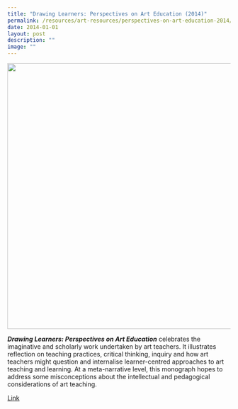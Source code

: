 ```yaml
---
title: "Drawing Learners: Perspectives on Art Education (2014)"
permalink: /resources/art-resources/perspectives-on-art-education-2014/
date: 2014-01-01
layout: post
description: ""
image: ""
---
```

<img src="/images/762e4f13du7428.png" 
         style="width:600px"
	/>


**_Drawing Learners: Perspectives on Art Education_** celebrates the imaginative and scholarly work undertaken by art teachers. It illustrates reflection on teaching practices, critical thinking, inquiry and how art teachers might question and internalise learner-centred approaches to art teaching and learning. At a meta-narrative level, this monograph hopes to address some misconceptions about the intellectual and pedagogical considerations of art teaching.  
  

[Link](https://go.gov.sg/drawing-learners)